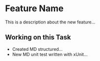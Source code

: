 # Feature Name

This is a description about the new feature...

## Working on this Task

* Created MD structured...
* New MD unit test written with xUnit...